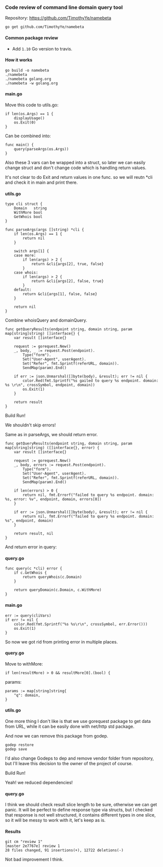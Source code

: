### Code review of command line domain query tool

Repository: https://github.com/TimothyYe/namebeta
```
go get github.com/TimothyYe/namebeta
```

#### Common package review

 - Add `1.10` Go version to travis.

#### How it works

```
go build -o namebeta
./namebeta
./namebeta golang.org
./namebeta -w golang.org
```

#### main.go

Move this code to utils.go:

```
if len(os.Args) == 1 {
	displayUsage()
	os.Exit(0)
}
```

Can be combined into:

```
func main() {
	query(parseArgs(os.Args))
}
```

Also these 3 vars can be wrapped into a struct, so later we can easily change struct and don't change code which is handling return values.

It's not clear to do Exit and return values in one func. so we will reutn *cli and check it in main and print there.

#### utils.go

```
type cli struct {
	Domain   string
	WithMore bool
	GetWhois bool
}

func parseArgs(args []string) *cli {
	if len(os.Args) == 1 {
		return nil
	}

	switch args[1] {
	case more:
		if len(args) > 2 {
			return &cli{args[2], true, false}
		}
	case whois:
		if len(args) > 2 {
			return &cli{args[2], false, true}
		}
	default:
		return &cli{args[1], false, false}
	}

	return nil
}
```

Combine whoisQuery and domainQuery.

```
func getQueryResults(endpoint string, domain string, param map[string]string) []interface{} {
	var result []interface{}

	request := gorequest.New()
	_, body, _ := request.Post(endpoint).
		Type("form").
		Set("User-Agent", userAgent).
		Set("Refer", fmt.Sprintf(referURL, domain)).
		SendMap(param).End()

	if err := json.Unmarshal([]byte(body), &result); err != nil {
		color.Red(fmt.Sprintf("%s gailed to query %s endpoint. domain: %s \r\n", crossSymbol, endpoint, domain))
		os.Exit(1)
	}

	return result
}
```

Build Run!

We shouldn't skip errors!

Same as in parseArgs, we should return error.

```
func getQueryResults(endpoint string, domain string, param map[string]string) ([]interface{}, error) {
	var result []interface{}

	request := gorequest.New()
	_, body, errors := request.Post(endpoint).
		Type("form").
		Set("User-Agent", userAgent).
		Set("Refer", fmt.Sprintf(referURL, domain)).
		SendMap(param).End()

	if len(errors) > 0 {
		return nil, fmt.Errorf("failed to query %s endpoint. domain: %s, error: %v", endpoint, domain, errors[0])
	}

	if err := json.Unmarshal([]byte(body), &result); err != nil {
		return nil, fmt.Errorf("failed to query %s endpoint. domain: %s", endpoint, domain)
	}

	return result, nil
}
```

And return error in query:

#### query.go

```
func query(c *cli) error {
	if c.GetWhois {
		return queryWhois(c.Domain)
	}

	return queryDomain(c.Domain, c.WithMore)
}
```

#### main.go

```
err := query(cliVars)
if err != nil {
	color.Red(fmt.Sprintf("%s %s\r\n", crossSymbol, err.Error()))
	os.Exit(1)
}
```

So now we got rid from printing error in multiple places.

#### query.go

Move to withMore:

`if len(resultMore) > 0 && resultMore[0].(bool) {`

params:
```
params := map[string]string{
	"q": domain,
}
```

#### utils.go

One more thing I don't like is that we use gorequest package to get data from URL, while it can be easily done with net/http std package.

And now we can remove this package from godep.

```
godep restore
godep save
```

I'd also change Godeps to dep and remove vendor folder from repository, but I'll leave this decision to the owner of the project of course.

Build Run!

Yeah! we reduced dependencies!

#### query.go

I think we should check result slice length to be sure, otherwise we can get panic. It will be perfect to define response type via structs, but I checked that response is not well structured, it contains different types in one slice, so it will be messy to work with it, let's keep as is.

#### Results

```
git cm "review 1"
[master 2e7767e] review 1
28 files changed, 91 insertions(+), 12722 deletions(-)
```

Not bad improvement I think.